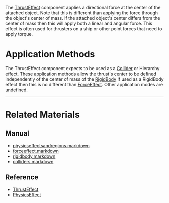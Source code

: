 The [ThrustEffect](https://github.com/zeroengineteam/ZeroDocs/blob/master/code_reference/class_reference/thrusteffect.markdown) component applies a directional force at the center of the attached object. Note that this is different than applying the force through the object's center of mass. If the attached object's center differs from the center of mass then this will apply both a linear and angular force. This effect is often used for thrusters on a ship or other point forces that need to apply torque.

 #  Application Methods
The ThrustEffect component expects to be used as a [Collider](https://github.com/zeroengineteam/ZeroDocs/blob/master/zero_editor_documentation/zeromanual/physics/physicseffectsandregions/colliders.markdown) or Hierarchy effect. These application methods allow the thrust's center to be defined independently of the center of mass of the [RigidBody](https://github.com/zeroengineteam/ZeroDocs/blob/master/zero_editor_documentation/zeromanual/physics/physicseffectsandregions/rigidbody.markdown) If used as a RigidBody effect then this is no different than [ForceEffect](https://github.com/zeroengineteam/ZeroDocs/blob/master/zero_editor_documentation/zeromanual/physics/physicseffectsandregions/forceeffect.markdown). Other application modes are undefined.

---
 #  Related Materials
 ##  Manual
- [physicseffectsandregions.markdown](https://github.com/zeroengineteam/ZeroDocs/blob/master/zero_editor_documentation/zeromanual/physics/physicseffectsandregions.markdown)
- [forceeffect.markdown](https://github.com/zeroengineteam/ZeroDocs/blob/master/zero_editor_documentation/zeromanual/physics/physicseffectsandregions/forceeffect.markdown)
- [rigidbody.markdown](https://github.com/zeroengineteam/ZeroDocs/blob/master/zero_editor_documentation/zeromanual/physics/physicseffectsandregions/rigidbody.markdown)
- [colliders.markdown](https://github.com/zeroengineteam/ZeroDocs/blob/master/zero_editor_documentation/zeromanual/physics/physicseffectsandregions/colliders.markdown)

 ##  Reference
- [ThrustEffect](https://github.com/zeroengineteam/ZeroDocs/blob/master/code_reference/class_reference/thrusteffect.markdown)
- [PhysicsEffect](https://github.com/zeroengineteam/ZeroDocs/blob/master/code_reference/class_reference/physicseffect.markdown) 

 